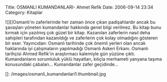 Title: OSMANLI KUMANDANLARI- Ahmet Refik
Date: 2006-09-14 23:34
Category: Kitaplar

![][]Osmanlı'nı zaferlerinde her zaman önce çıkan padişahlardır ancak bu
şavaşları yöneten kumandanlar hakkında genel bilgi verilmez. Bu kitap
bunu kırmak için yazılmış çok güzel bir kitap. Kazanılan zaferlerin
nasıl deha sahipleri tarafından kazanıldığı ve zaferlerin çok kolay
olmadığını gösteren bir eser. Yayıncıdan: Osmanlı tarihinde çok önemli
yerleri olan ancak haklarında iyi çalışmaların yapılmadığı Osmanlı
Askeri Erkanı. Osmanlı tarihçisi Ahmed Refik'in araştırmacı kalemiyle
gün yüzüne çıktı. Kumandanların sorumluluk yüklü hayatları, kılıçla
merhameti yanyana taşıma konusundaki çabaları... Kumandanlar zafer
geçidinde...

  []: /images/osmanli_kumandanlari1.thumbnail.jpg
